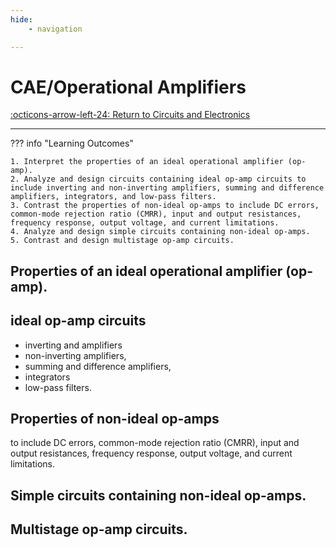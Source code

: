 ```yaml
---
hide:
    - navigation 

---
```


# CAE/Operational Amplifiers

[:octicons-arrow-left-24: Return to Circuits and Electronics](/Bodies-of-Knowledge/Circuits-Electronics/)

---

??? info "Learning Outcomes"

    1. Interpret the properties of an ideal operational amplifier (op-amp).
    2. Analyze and design circuits containing ideal op-amp circuits to include inverting and non-inverting amplifiers, summing and difference amplifiers, integrators, and low-pass filters.
    3. Contrast the properties of non-ideal op-amps to include DC errors, common-mode rejection ratio (CMRR), input and output resistances, frequency response, output voltage, and current limitations.
    4. Analyze and design simple circuits containing non-ideal op-amps.
    5. Contrast and design multistage op-amp circuits.

## Properties of an ideal operational amplifier (op-amp).

## ideal op-amp circuits

- inverting and amplifiers
- non-inverting amplifiers, 
- summing and difference amplifiers, 
- integrators 
- low-pass filters.

## Properties of non-ideal op-amps

to include DC errors, common-mode rejection ratio (CMRR), input and output resistances, frequency response, output voltage, and current limitations.

## Simple circuits containing non-ideal op-amps.

## Multistage op-amp circuits.